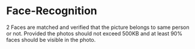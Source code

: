 # Face-Recognition
2 Faces are matched and verified that the picture belongs to same person or not.
Provided the photos should not exceed 500KB and at least 90% faces should be visible in the photo.
